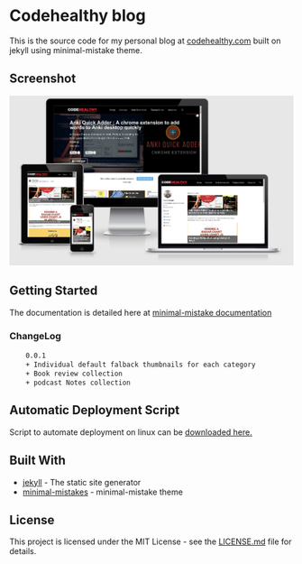 # Codehealthy blog

This is the source code for my personal blog at [codehealthy.com](http://codehealthy.com) built on jekyll using minimal-mistake theme.

## Screenshot
![screenshot](screenshot_blog.png)
## Getting Started

The documentation is detailed here at [minimal-mistake documentation](https://github.com/mmistakes/minimal-mistakes/)


### ChangeLog
        
        0.0.1
        + Individual default falback thumbnails for each category
        + Book review collection
        + podcast Notes collection

## Automatic Deployment Script

Script to automate deployment on linux can be [downloaded here.](https://codehealthy.com/jekyll-automatic-deployment-ftp/)
## Built With

* [jekyll](https://jekyllrb.com/) - The static site generator
* [minimal-mistakes](https://github.com/mmistakes/minimal-mistakes) - minimal-mistake theme


## License
This project is licensed under the MIT License - see the [LICENSE.md](LICENSE.md) file for details.



